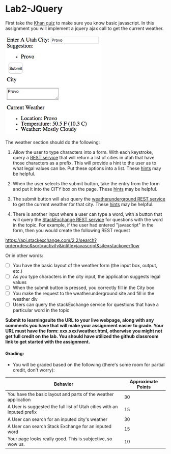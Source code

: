 # Lab2-JQuery
First take the <a href="https://www.khanacademy.org/computing/computer-programming/html-css-js/html-css-js-intro/e/quiz--javascript-recap">Khan quiz</a> to make sure you know basic javascript. In this assignment you will implement a jquery ajax call to get the current weather. 

![Example of Weather Page](Screen%20Shot%202015-02-20%20at%202.05.21%20PM.png)

The weather section should do the following:

1) Allow the user to type characters into a form. With each keystroke, query a <a href="http://bioresearch.byu.edu/cs260/jquery/getcity.cgi?q=Pr">REST service</a> that will return a list of cities in utah that have those characters as a prefix. This will provide a hint to the user as to what legal values can be. Put these options into a list. These [hints](https://github.com/BYUCS260/Lab2-JQuery/wiki/Getting-Suggestions-to-Work) may be helpful.

2) When the user selects the submit button, take the entry from the form and put it into the CITY box on the page. These [hints](https://github.com/BYUCS260/Lab2-JQuery/wiki/Getting-Submit-to-Work) may be helpful.

3) The submit button will also query the <a href="http://www.wunderground.com/weather/api/d/docs">weatherunderground REST service</a> to get the current weather for that city. These [hints](https://github.com/BYUCS260/Lab2-JQuery/wiki/Connecting-to-WeatherUnderground) may be helpful.

4) There is another input where a user can type a word, with a button that will query the [StackExchange REST service](https://api.stackexchange.com/docs/search) for questions with the word in the topic.  For example, if the user had entered "javascript" in the form, then you would create the following REST request

https://api.stackexchange.com/2.2/search?order=desc&sort=activity&intitle=javascript&site=stackoverflow

Or in other words:

- [ ] You have the basic layout of the weather form (the input box, output, etc.)
- [ ] As you type characters in the city input, the application suggests legal values
- [ ] When the submit button is pressed, you correctly fill in the City box
- [ ] You make the request to the weatherunderground site and fill in the weather div
- [ ] Users can query the stackExchange service for questions that have a particular word in the topic

**Submit to learningsuite the URL to your live webpage, along with any comments you have that will make your assignment easier to grade. Your URL must have the form: xxx.xxx/weather.html, otherwise you might not get full credit on the lab. You should have utilized the github classroom link to get started with the assignment.**

#### Grading:


- You will be graded based on the following (there's some room for partial credit, don't worry):


Behavior | Approximate Points
--- | ---
You have the basic layout and parts of the weather application | 30
A User is suggested the full list of Utah cities with an inputed prefix | 15
A User can search for an inputed city's weather | 30
A User can search Stack Exchange for an inputed word | 15
Your page looks really good. This is subjective, so wow us. | 10


